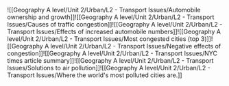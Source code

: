 ![[Geography A level/Unit 2/Urban/L2 - Transport Issues/Automobile ownership and growth]]![[Geography A level/Unit 2/Urban/L2 - Transport Issues/Causes of traffic congestion]]![[Geography A level/Unit 2/Urban/L2 - Transport Issues/Effects of increased automobile numbers]]![[Geography A level/Unit 2/Urban/L2 - Transport Issues/Most congested cities (top 3)]]![[Geography A level/Unit 2/Urban/L2 - Transport Issues/Negative effects of congestion]]![[Geography A level/Unit 2/Urban/L2 - Transport Issues/NYC times article summary]]![[Geography A level/Unit 2/Urban/L2 - Transport Issues/Solutions to air pollution]]![[Geography A level/Unit 2/Urban/L2 - Transport Issues/Where the world's most polluted cities are.]]